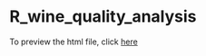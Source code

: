 # R_wine_quality_analysis
To preview the html file, click [here](http://htmlpreview.github.io/?http://github.com/sergiojust/R_wine_quality_analysis/master/red_and_white_wine_analysis.v2.html)
